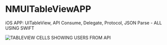 # NMUITableViewAPP
iOS APP: UITableView, API Consume, Delegate, Protocol, JSON Parse - ALL USING SWIFT

![TABLEVIEW CELLS SHOWING USERS FROM API](https://raw.githubusercontent.com/navidmostafiz/SimpleTableViewAPP/master/snap1.png "TABLEVIEW CELLS SHOWING USERS FROM API")
